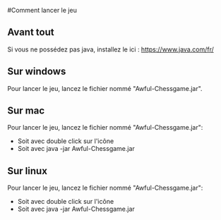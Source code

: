 #Comment lancer le jeu

## Avant tout

Si vous ne possédez pas java, installez le ici : https://www.java.com/fr/

## Sur windows

Pour lancer le jeu, lancez le fichier nommé "Awful-Chessgame.jar".

## Sur mac

Pour lancer le jeu, lancez le fichier nommé "Awful-Chessgame.jar":
- Soit avec double click sur l'icône
- Soit avec java -jar Awful-Chessgame.jar

## Sur linux

Pour lancer le jeu, lancez le fichier nommé "Awful-Chessgame.jar":
- Soit avec double click sur l'icône
- Soit avec java -jar Awful-Chessgame.jar
